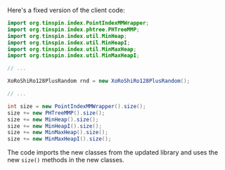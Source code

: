 Here's a fixed version of the client code:
```java
import org.tinspin.index.PointIndexMMWrapper;
import org.tinspin.index.phtree.PHTreeMMP;
import org.tinspin.index.util.MinHeap;
import org.tinspin.index.util.MinHeapI;
import org.tinspin.index.util.MinMaxHeap;
import org.tinspin.index.util.MinMaxHeapI;

// ...

XoRoShiRo128PlusRandom rnd = new XoRoShiRo128PlusRandom();

// ...

int size = new PointIndexMMWrapper().size();
size += new PHTreeMMP().size();
size += new MinHeap().size();
size += new MinHeapI().size();
size += new MinMaxHeap().size();
size += new MinMaxHeapI().size();
```
The code imports the new classes from the updated library and uses the new `size()` methods in the new classes.